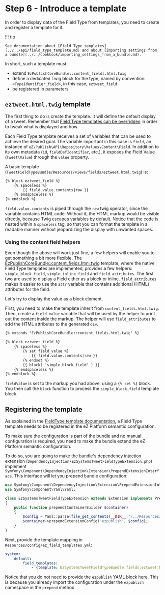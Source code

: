 # Step 6 - Introduce a template

In order to display data of the Field Type from templates, you need to create and register a template for it.

!!! tip

    See documentation about [Field Type templates](../../api/field_type_template.md) and about [importing settings from a bundle](../../cookbook/importing_settings_from_a_bundle.md).

In short, such a template must:

- extend `EzPublishCoreBundle::content_fields.html.twig`
- define a dedicated Twig block for the type, named by convention `<TypeIdentifier_field>`, in this case, `eztweet_field`
- be registered in parameters

## `eztweet.html.twig` template

The first thing to do is create the template. It will define the default display of a tweet.
Remember that [Field Type templates can be overridden](../../guide/twig_functions_reference.md#override-a-field-template-block) in order to tweak what is displayed and how.

Each Field Type template receives a set of variables that can be used to achieve the desired goal.
The variable important in this case is `field`, an instance of `eZ\Publish\API\Repository\Values\Content\Field`.
In addition to its own metadata (`id`, `fieldDefIdentifier`, etc.), it exposes the Field Value (`Tweet\Value`) through the `value` property.

A basic template (`TweetFieldTypeBundle/Resources/views/fields/eztweet.html.twig`) is:

``` html
{% block eztweet_field %}
    {% spaceless %}
        {{ field.value.contents|raw }}
    {% endspaceless %}
{% endblock %}
```

`field.value.contents` is piped through the `raw` twig operator, since the variable contains HTML code.
Without it, the HTML markup would be visible directly, because Twig escapes variables by default.
Notice that the code is nested within a `spaceless` tag, so that you can format the template in a readable manner
without jeopardizing the display with unwanted spaces.

### Using the content field helpers

Even though the above will work just fine, a few helpers will enable you to get something a bit more flexible.
The [EzPublishCoreBundle::content_fields.html.twig](https://github.com/ezsystems/ezpublish-kernel/blob/master/eZ/Bundle/EzPublishCoreBundle/Resources/views/content_fields.html.twig) template,
where the native Field Type templates are implemented, provides a few helpers: `simple_block_field`, `simple_inline_field` and `field_attributes`.
The first two are used to display a Field either as a block or inline.
`field_attributes` makes it easier to use the `attr` variable that contains additional (HTML) attributes for the field.

Let's try to display the value as a block element.

First, you need to make the template inherit from `content_fields.html.twig`.
Then, create a `field_value` variable that will be used by the helper to print out the content inside the markup.
The helper will use `field_attributes` to add the HTML attributes to the generated `div`.

``` html
{% extends "EzPublishCoreBundle::content_fields.html.twig" %}

{% block eztweet_field %}
    {% spaceless %}
        {% set field_value %}
            {{ field.value.contents|raw }}
        {% endset %}
        {{ block( 'simple_block_field' ) }}
    {% endspaceless %}
{% endblock %}
```

`fieldValue` is set to the markup you had above, using a `{% set %}` block.
You then call the `block` function to process the `simple_block_field` template block.

## Registering the template

As explained in the [FieldType template documentation](../../api/field_type_template.md#registering-your-template), a Field Type template needs to be registered in the eZ Platform semantic configuration.

To make sure the configuration is part of the bundle and no manual configuration is required,
you need to make the bundle extend the eZ Platform semantic configuration.

To do so, you are going to make the bundle's dependency injection extension (`DependencyInjection/EzSystemsTweetFieldTypeExtension.php`)
implement `Symfony\Component\DependencyInjection\Extension\PrependExtensionInterface`.
This interface will let you prepend bundle configuration:

``` php
use Symfony\Component\DependencyInjection\Extension\PrependExtensionInterface;
use Symfony\Component\Yaml\Yaml;

class EzSystemsTweetFieldTypeExtension extends Extension implements PrependExtensionInterface
{
    public function prepend(ContainerBuilder $container)
    {
        $config = Yaml::parse(file_get_contents(__DIR__.'/../Resources/config/ez_field_templates.yml'));
        $container->prependExtensionConfig('ezpublish', $config);
    }
}
```

Next, provide the template mapping in `Resources/config/ez_field_templates.yml`:

``` yml
system:
    default:
        field_templates:
            - {template: EzSystemsTweetFieldTypeBundle:fields:eztweet.html.twig, priority: 0}
```

Notice that you do not need to provide the `ezpublish` YAML block here.
This is because you already import the configuration under the `ezpublish` namespace in the `prepend` method.
